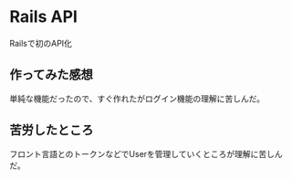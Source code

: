 # Rails API
Railsで初のAPI化

## 作ってみた感想
単純な機能だったので、すぐ作れたがログイン機能の理解に苦しんだ。

## 苦労したところ
フロント言語とのトークンなどでUserを管理していくところが理解に苦しんだ。

